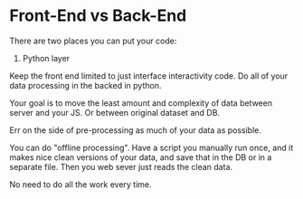 # Front-End vs Back-End

There are two places you can put your code:

1. Python layer

Keep the front end limited to just interface interactivity code.
Do all of your data processing in the backed in python.

Your goal is to move the least amount and complexity of data between server and your JS.
Or between original dataset and DB.

Err on the side of pre-processing as much of your data as possible.

You can do "offline processing".
Have a script you manually run once, and it makes nice clean versions of your data, and save that in the DB or in a separate file.
Then you web sever just reads the clean data.

No need to do all the work every time.

